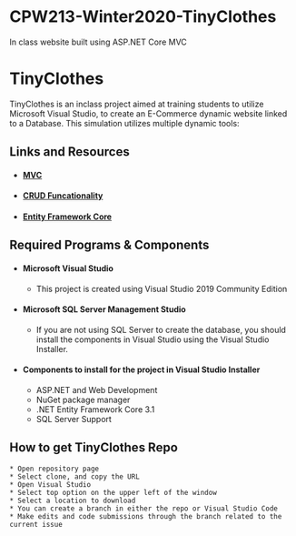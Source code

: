 # CPW213-Winter2020-TinyClothes
In class website built using ASP.NET Core MVC


# TinyClothes



TinyClothes is an inclass project aimed at training students to utilize Microsoft Visual Studio, to create an E-Commerce dynamic website
linked to a Database. This simulation utilizes multiple dynamic tools:

 ## Links and Resources
  * #### [MVC](https://docs.microsoft.com/en-us/aspnet/mvc/)
  * #### [CRUD Funcationality](https://docs.microsoft.com/en-us/aspnet/core/data/ef-mvc/crud?view=aspnetcore-3.1)
  * #### [Entity Framework Core](https://docs.microsoft.com/en-us/ef/core/)
  
  
## Required Programs & Components
 * #### Microsoft Visual Studio
    * This project is created using Visual Studio 2019 Community Edition
 * #### Microsoft SQL Server Management Studio
    * If you are not using SQL Server to create the database, you should install the components in Visual Studio using the Visual Studio         Installer. 
 * #### Components to install for the project in Visual Studio Installer
    * ASP.NET and Web Development
    * NuGet package manager
    * .NET Entity Framework Core 3.1
    * SQL Server Support
 
## How to get TinyClothes Repo
    * Open repository page
    * Select clone, and copy the URL
    * Open Visual Studio
    * Select top option on the upper left of the window
    * Select a location to download
    * You can create a branch in either the repo or Visual Studio Code
    * Make edits and code submissions through the branch related to the current issue
    

